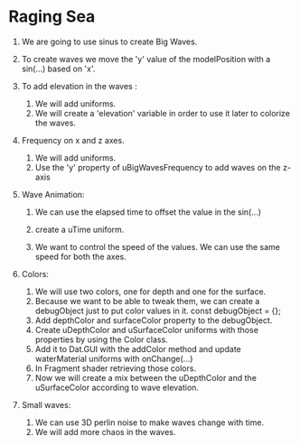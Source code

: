 # Raging Sea

1. We are going to use sinus to create Big Waves.

2. To create waves we move the 'y' value of the modelPosition with a sin(...) based on 'x'.

3. To add elevation in the waves :

   1. We will add uniforms.
   2. We will create a 'elevation' variable in order to use it later to colorize the waves.

4. Frequency on x and z axes.

   1. We will add uniforms.
   2. Use the 'y' property of uBigWavesFrequency to add waves on the z-axis

5. Wave Animation:

   1. We can use the elapsed time to offset the value in the sin(...)
   2. create a uTime uniform.

   3. We want to control the speed of the values. We can use the same speed for both the axes.

6. Colors:

   1. We will use two colors, one for depth and one for the surface.
   2. Because we want to be able to tweak them, we can create a debugObject just to put color values in it.
      const debugObject = {};
   3. Add depthColor and surfaceColor property to the debugObject.
   4. Create uDepthColor and uSurfaceColor uniforms with those properties by using the Color class.
   5. Add it to Dat.GUI with the addColor method and update waterMaterial uniforms with onChange(...)
   6. In Fragment shader retrieving those colors.
   7. Now we will create a mix between the uDepthColor and the uSurfaceColor according to wave elevation.

7. Small waves:
   1. We can use 3D perlin noise to make waves change with time.
   2. We will add more chaos in the waves.
